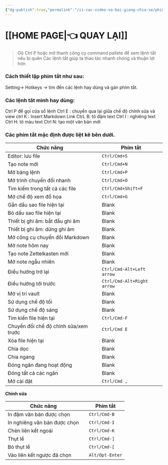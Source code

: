 ```yaml
---
{"dg-publish":true,"permalink":"/ii-cac-video-va-bai-giang-chia-se/phim-tat-hotkeys/","dgPassFrontmatter":true,"noteIcon":"1","created":"","updated":""}
---
```


# [[HOME PAGE\|👈 QUAY LẠI]]

>Gõ Ctrl P hoặc mở thanh công cụ command pallete để xem lệnh tắt nếu bị quên
>Các lệnh tắt giúp ta thao tác nhanh chóng và thuận lợi hơn

### Cách thiết lập phim tắt như sau:

Setting-> Hotkeys -> tìm đến các lệnh hay dùng và gán phím tắt.

### Các lệnh tăt mình hay dùng:

Ctrl P để gọi cửa sổ lệnh 
Ctrl E : chuyển qua lại giữa chế độ chỉnh sửa và view
ctrl K : Insert Markdown Link
CtrL B: tô đậm text
Ctrl I : nghiêng text
Ctrl H: tô màu text
Ctrl N: tạo một văn bản mới


### Các phím tắt mặc định được liệt kê bên dưới.

|Chức năng||Phím tắt|
|---|---|---|
|Editor: lưu file||`Ctrl/Cmd+S`|
|Tạo note mới||`Ctrl/Cmd+N`|
|Mở bảng lệnh||`Ctrl/Cmd+P`|
|Mở trình chuyển đổi nhanh||`Ctrl/Cmd+O`|
|Tìm kiếm trong tất cả các file||`Ctrl/Cmd+Shift+F`|
|Mở chế độ xem đồ họa||`Ctrl/Cmd+G`|
|Gắn dấu sao file hiện tại||Blank|
|Bỏ dấu sao file hiện tại||Blank|
|Thiết bị ghi âm: bắt đầu ghi âm||Blank|
|Thiết bị ghi âm: dừng ghi âm||Blank|
|Mở công cụ chuyển đổi Markdown||Blank|
|Mở note hôm nay||Blank|
|Tạo note Zettelkasten mới||Blank|
|Mở note ngẫu nhiên||Blank|
|Điều hướng trở lại||`Ctrl/Cmd-Alt+Left arrow`|
|Điều hướng tới trước||`Ctrl/Cmd-Alt+Right arrow`|
|Mở vị trí vault||Blank|
|Sử dụng chế độ tối||Blank|
|Sử dụng chế độ sáng||Blank|
|Tìm kiến file hiện tại||`Ctrl/Cmd-F`|
|Chuyển đổi chế độ chỉnh sửa/xem trước||`Ctrl/Cmd E`|
|Xóa file hiện tại||Blank|
|Chia dọc||Blank|
|Chia ngang||Blank|
|Đóng ngăn đang hoạt động||Blank|
|Đóng tất cả các ngăn||Blank|
|Mở cài đặt||`Ctrl/Cmd ,`|

**Chỉnh sửa**

|Chức năng||Phím tắt|
|---|---|---|
|In đậm văn bản được chọn||`Ctrl/Cmd-B`|
|In nghiêng văn bản được chọn||`Ctrl/Cmd-I`|
|Chèn liên kết ngoài||`Ctrl/Cmd-K`|
|Thụt lề||`Ctrl/Cmd-]`|
|Bỏ thụt lề||`Ctrl/Cmd-[`|
|Vào liên kết ngược đã chọn||`Alt/Opt-Enter`|